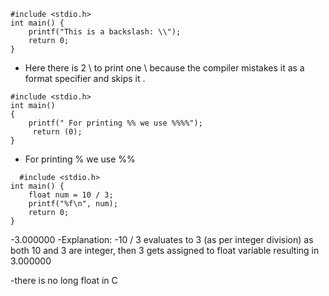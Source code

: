 ```
#include <stdio.h>
int main() {
    printf("This is a backslash: \\");
    return 0;
}
```
- Here there is 2 \\ to print one \ because the compiler mistakes it as a format specifier and skips it . 
```
#include <stdio.h>
int main() 
{ 
    printf(" For printing %% we use %%%%"); 
     return (0); 
}
```
- For printing % we use %%
```
  #include <stdio.h>
int main() {
    float num = 10 / 3;
    printf("%f\n", num);
    return 0;
}
```
-3.000000
-Explanation:
-10 / 3 evaluates to 3 (as per integer division) as both 10 and 3 are integer, then 3 gets assigned to float variable resulting in 3.000000

-there is no long float in C


